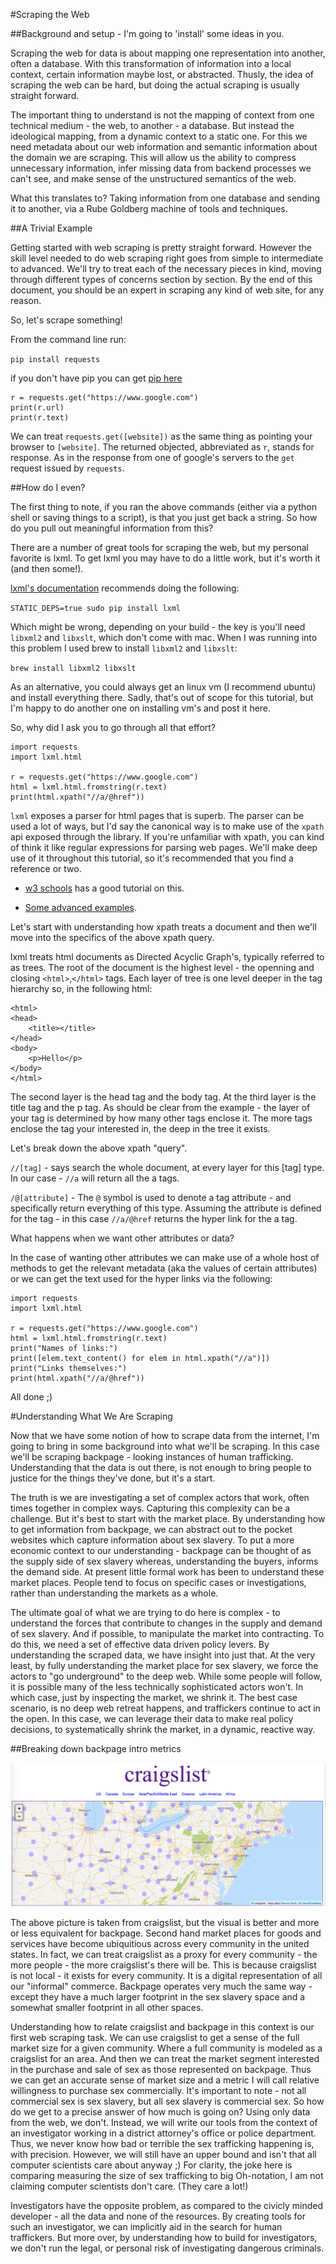 #Scraping the Web

##Background and setup - I'm going to 'install' some ideas in you.

Scraping the web for data is about mapping one representation into another, often a database.  With this transformation of information into a local context, certain information maybe lost, or abstracted.  Thusly, the idea of scraping the web can be hard, but doing the actual scraping is usually straight forward.  

The important thing to understand is not the mapping of context from one technical medium - the web, to another - a database.  But instead the ideological mapping, from a dynamic context to a static one.  For this we need metadata about our web information and semantic information about the domain we are scraping.  This will allow us the ability to compress unnecessary information, infer missing data from backend processes we can't see, and make sense of the unstructured semantics of the web.

What this translates to?  Taking information from one database and sending it to another, via a Rube Goldberg machine of tools and techniques.

##A Trivial Example

Getting started with web scraping is pretty straight forward.  However the skill level needed to do web scraping right goes from simple to intermediate to advanced.  We'll try to treat each of the necessary pieces in kind, moving through different types of concerns section by section.  By the end of this document, you should be an expert in scraping any kind of web site, for any reason.

So, let's scrape something!

From the command line run:

`pip install requests`

if you don't have pip you can get [pip here](https://pip.pypa.io/en/stable/installing/)

```
r = requests.get("https://www.google.com")
print(r.url)
print(r.text)
```

We can treat `requests.get([website])` as the same thing as pointing your browser to `[website]`.  The returned objected, abbreviated as `r`, stands for response.  As in the response from one of google's servers to the `get` request issued by `requests`.


##How do I even?

The first thing to note, if you ran the above commands (either via a python shell or saving things to a script), is that you just get back a string.  So how do you pull out meaningful information from this?

There are a number of great tools for scraping the web, but my personal favorite is lxml.  To get lxml you may have to do a little work, but it's worth it (and then some!).  

[lxml's documentation](http://lxml.de/installation.html) recommends doing the following:

`STATIC_DEPS=true sudo pip install lxml`

Which might be wrong, depending on your build - the key is you'll need `libxml2` and `libxslt`, which don't come with mac.  When I was running into this problem I used brew to install `libxml2` and `libxslt`:

`brew install libxml2 libxslt`

As an alternative, you could always get an linux vm (I recommend ubuntu) and install everything there.  Sadly, that's out of scope for this tutorial, but I'm happy to do another one on installing vm's and post it here.  

So, why did I ask you to go through all that effort?

```
import requests
import lxml.html

r = requests.get("https://www.google.com")
html = lxml.html.fromstring(r.text)
print(html.xpath("//a/@href"))
```

`lxml` exposes a parser for html pages that is superb.  The parser can be used a lot of ways, but I'd say the canonical way is to make use of the `xpath` api exposed through the library.  If you're unfamiliar with xpath, you can kind of think it like regular expressions for parsing web pages.  We'll make deep use of it throughout this tutorial, so it's recommended that you find a reference or two.

* [w3 schools](http://www.w3schools.com/xsl/xpath_intro.asp) has a good tutorial on this.  

* [Some advanced examples](https://renderman.pixar.com/resources/current/RenderMan/xPathExamples.html).

Let's start with understanding how xpath treats a document and then we'll move into the specifics of the above xpath query.  

lxml treats html documents as Directed Acyclic Graph's, typically referred to as trees.  The root of the document is the highest level - the openning and closing `<html>`,`</html>` tags.  Each layer of tree is one level deeper in the tag hierarchy so, in the following html:

```
<html>
<head>
	<title></title>
</head>
<body>
	<p>Hello</p>
</body>
</html>
```

The second layer is the head tag and the body tag.  At the third layer is the title tag and the p tag.  As should be clear from the example - the layer of your tag is determined by how many other tags enclose it.  The more tags enclose the tag your interested in, the deep in the tree it exists.

Let's break down the above xpath "query".

`//[tag]` - says search the whole document, at every layer for this [tag] type.  In our case - `//a` will return all the a tags.  

`/@[attribute]` - The `@` symbol is used to denote a tag attribute - and specifically return everything of this type.  Assuming the attribute is defined for the tag - in this case `//a/@href` returns the hyper link for the a tag.

What happens when we want other attributes or data?  

In the case of wanting other attributes we can make use of a whole host of methods to get the relevant metadata (aka the values of certain attributes) or we can get the text used for the hyper links via the following:

```
import requests
import lxml.html

r = requests.get("https://www.google.com")
html = lxml.html.fromstring(r.text)
print("Names of links:")
print([elem.text_content() for elem in html.xpath("//a")])
print("Links themselves:")
print(html.xpath("//a/@href"))
```

All done ;)

#Understanding What We Are Scraping

Now that we have some notion of how to scrape data from the internet, I'm going to bring in some background into what we'll be scraping.  In this case we'll be scraping backpage - looking instances of human trafficking.  Understanding that the data is out there, is not enough to bring people to justice for the things they've done, but it's a start.

The truth is we are investigating a set of complex actors that work, often times together in complex ways.  Capturing this complexity can be a challenge.  But it's best to start with the market place.  By understanding how to get information from backpage, we can abstract out to the pocket websites which capture information about sex slavery.  To put a more economic context to our understanding - backpage can be thought of as the supply side of sex slavery whereas, understanding the buyers, informs the demand side.  At present little formal work has been to understand these market places.  People tend to focus on specific cases or investigations, rather than understanding the markets as a whole.  

The ultimate goal of what we are trying to do here is complex - to understand the forces that contribute to changes in the supply and demand of sex slavery.  And if possible, to manipulate the market into contracting.  To do this, we need a set of effective data driven policy levers.  By understanding the scraped data, we have insight into just that.  At the very least, by fully understanding the market place for sex slavery, we force the actors to "go underground" to the deep web.  While some people will follow, it is possible many of the less technically sophisticated actors won't.  In which case, just by inspecting the market, we shrink it.  The best case scenario, is no deep web retreat happens, and traffickers continue to act in the open.  In this case, we can leverage their data to make real policy decisions, to systematically shrink the market, in a dynamic, reactive way.  

##Breaking down backpage intro metrics

![](pictures/craigslist.png)

The above picture is taken from craigslist, but the visual is better and more or less equivalent for backpage.  Second hand market places for goods and services have become ubiquitious across every community in the united states.  In fact, we can treat craigslist as a proxy for every community - the more people - the more craigslist's there will be.  This is because craigslist is not local - it exists for every community.  It is a digital representation of all our "informal" commerce.  Backpage operates very much the same way - except they have a much larger footprint in the sex slavery space and a somewhat smaller footprint in all other spaces.  

Understanding how to relate craigslist and backpage in this context is our first web scraping task.  We can use craigslist to get a sense of the full market size for a given community.  Where a full community is modeled as a craigslist for an area.  And then we can treat the market segment interested in the purchase and sale of sex as those represented on backpage.  Thus we can get an accurate sense of market size and a metric I will call relative willingness to purchase sex commercially.  It's important to note - not all commercial sex is sex slavery, but all sex slavery is commercial sex.  So how do we get to a precise answer of how much is going on?  Using only data from the web, we don't.  Instead, we will write our tools from the context of an investigator working in a district attorney's office or police department.  Thus, we never know how bad or terrible the sex trafficking happening is, with precision.  However, we will still have an upper bound and isn't that all computer scientists care about anyway ;)  For clarity, the joke here is comparing measuring the size of sex trafficking to big Oh-notation, I am not claiming computer scientists don't care.  (They care a lot!)

Investigators have the opposite problem, as compared to the civicly minded developer - all the data and none of the resources.  By creating tools for such an investigator, we can implicitly aid in the search for human traffickers.  But more over, by understanding how to build for investigators, we don't run the legal, or personal risk of investigating dangerous criminals.  







